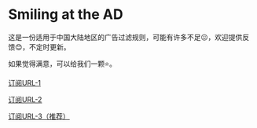 # Smiling at the AD
这是一份适用于中国大陆地区的广告过滤规则，可能有许多不足😖，欢迎提供反馈😊，不定时更新。

如果觉得满意，可以给我们一颗⭐。

[订阅URL-1](https://raw.githubusercontent.com/zghnnythhylh/Smiling-at-the-AD/main/Smiling%20at%20the%20AD.txt)

[订阅URL-2](https://gitee.com/study-ly137/smiling-at-the-ad/raw/master/Smiling%20at%20the%20AD.txt)

[订阅URL-3（推荐）](https://raw.gitcode.com/Ly3/Smiling_at_the_AD/raw/main/Smiling%20at%20the%20AD.txt)

